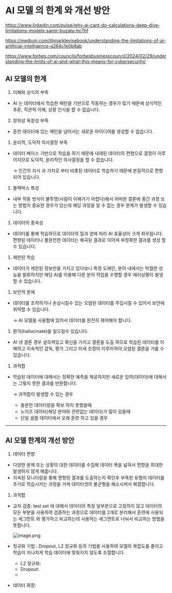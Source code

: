 # AI 모델 의 한계 와 개선 방안

https://www.linkedin.com/pulse/why-ai-cant-do-calculations-deep-dive-limitations-models-samir-buzatu-hc7hf

https://medium.com/@marklevisebook/understanding-the-limitations-of-ai-artificial-intelligence-a264c1e0b8ab

https://www.forbes.com/councils/forbesbusinesscouncil/2024/02/29/understanding-the-limits-of-ai-and-what-this-means-for-cybersecurity/

## AI 모델의 한계

1. 이해와 상식의 부족

- AI 는 데이터에서 학습한 패턴을 기반으로 작동하는 경우가 많기 때문에 상식적인 추론, 직관적 이해, 상황 인식을 할 수 없습니다.

2. 창의성 독창성 부족

- 훈련 데이터에 있는 패턴을 넘어서는 새로운 아이디어를 생성할 수 없습니다.
1. 윤리적, 도덕적 의사결정 부족
- 데이터 베이스 기반으로 학습을 하기 때문에 내재된 데이터의 편향으로 결정이 이루어지므로 도덕적, 윤리적인 의사결정을 할 수 없습니다.
    
    → 인간의 지식 과 가치로 부터 비롯된 데이터로 학습하기 때문에 본질적으로 편향되어 있습니다.
    
1. 블랙박스 특성
- 내부 작동 방식이 불투명(사람이 이해가기 어렵다)해서 어떠한 결론에 중간 과정 또는 방법이 중요한 경우가 있는데 해당 과정을 알 수 없는 경우 문제가 발생할 수 있습니다.
1. 데이터의 종속성 
- 데이터를 통해 학습하므로 데이터의 질과 양에 따라 AI 효율성이 크게 좌우됩니다. 편향된 데이터나 불완전한 데이터는 왜곡된 결과로 이어져 부정확한 결과를 생성 할 수 있습니다.
1. 제한된 학습
- 데이터가 제한된 정보만을 가지고 있다보니 특정 도메인, 분야 내에서는 탁월한 성능을 발휘하지만 해당 AI를 이용해 다른 분야 작업을 수행할 경우 에러상황이 발생할 수 있습니다.
1. 보안적 문제
- 데이터를 조작하거나 손상시킬수 있는 오염된 데이터를 주입시킬 수 있어서 보안에 취약할 수 있습니다.
    
    → AI 모델을 사용함에 있어서 데이터를 완전히 제어해야 합니다.
    
1. 환각(hallucinate)을 일으킬수 있습니다.
- AI 낸 결론 경우 설득력있고 확신을 가지고 결론을 도출 하므로 학습된 데이터를 이해하고 지속적인 감독, 평가 그리고 미세 조정이 이루어져야 오염된 결론을 거를 수 있습니다.
1. 과적합
- 학습된 데이터에 대해서는 정확한 예측을 제공하지만 새로운 입력(데이터)에 대해서는 그렇지 못한 결과를 반환합니다.
    
    → 과적합이 발생할 수 있는 경우
    
    - 충분한 데이터량을 확보 하지 못했을때
    - 노이즈 데이터(해당 분야와 관련없는 데이터)가 많이 있을때
    - 단일 샘플 데이터에서 오래 훈련 하고 있을 경우

---

## AI 모델 한계의 개선 방안

1. 데이터 편향
- 다양한 문제 또는 상황의 대한 데이터를 수집해 데이터 폭을 넓혀서 편향을 최대한 발생하지 않게 해줍니다.
- 지속된 모니터링을 통해 편향된 결과를 도출하는지 확인후 부족한 유형의 데이터를 추가로 학습시키는 과정을 거쳐 데이터셋의 불균형을 해소시켜서 해결합니다.
1. 과적합
- 교차 검증: test set 에 대해서 데이터의 특정 일부분으로 고정하지 않고 데이터의 모든 부분을 사용하여 검증하는 과정으로 데이터를 2개로 분리해서 훈련에 사용되는 세그먼트 와 평가하고 비교하는데 사용하는 세그먼트로 나눠서 비교하는 방법을 뜻합니다.
    
    ![image.png](AI%20%E1%84%86%E1%85%A9%E1%84%83%E1%85%A6%E1%86%AF%20%E1%84%8B%E1%85%B4%20%E1%84%92%E1%85%A1%E1%86%AB%E1%84%80%E1%85%A8%20%E1%84%8B%E1%85%AA%20%E1%84%80%E1%85%A2%E1%84%89%E1%85%A5%E1%86%AB%20%E1%84%87%E1%85%A1%E1%86%BC%E1%84%8B%E1%85%A1%E1%86%AB%203427710e4a6149b8b7597b1e4044744e/image.png)
    
- 정규화 기법 : Dropout, L2 정규화 등의 기법을 사용하여 모델의 복잡도를 줄이고 학습이 지나치게 학습 데이터에 맞춰지지 않도록 조절합니다.
    - L2 정규화:
    - Dropout:
    - 
- 데이터 확장: